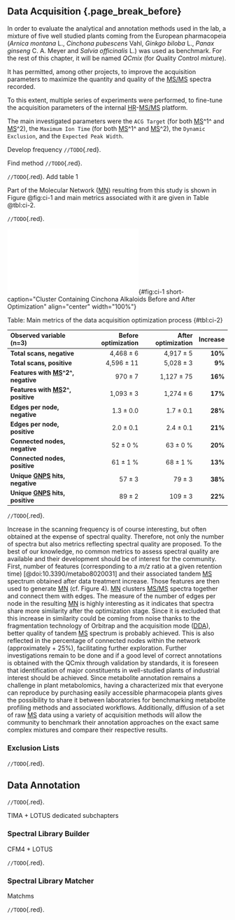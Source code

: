 ## Data Acquisition {.page_break_before}

In order to evaluate the analytical and annotation methods used in the lab, a mixture of five well studied plants coming from the European pharmacopeia (*Arnica montana* L., *Cinchona pubescens* Vahl, *Ginkgo biloba* L., *Panax ginseng* C. A. Meyer and *Salvia officinalis* L.) was used as benchmark.
For the rest of this chapter, it will be named *QCmix* (for *Q*uality *C*ontrol *mix*ture). 

It has permitted, among other projects, to improve the acquisition parameters to maximize the quantity and quality of the [MS/MS](#msms) spectra recorded.

To this extent, multiple series of experiments were performed, to fine-tune the acquisition parameters of the internal [HR](#hr)-[MS/MS](#msms) platform.

The main investigated parameters were the `ACG Target` (for both [MS](#ms)^1^ and [MS](#ms)^2), the `Maximum Ion Time` (for both [MS](#ms)^1^ and [MS](#ms)^2), the `Dynamic Exclusion`, and the `Expected Peak Width`.

Develop frequency `//TODO`{.red}.

Find method `//TODO`{.red}.

`//TODO`{.red}. Add table 1

Part of the Molecular Network ([MN](#mn)) resulting from this study is shown in Figure @fig:ci-1 and main metrics associated with it are given in Table @tbl:ci-2.

`//TODO`{.red}.

![**Cluster Containing Cinchona Alkaloids Before and After Optimization.** TODO](images/figure-tac-1.pdf "ci-1"){#fig:ci-1 short-caption="Cluster Containing Cinchona Alkaloids Before and After Optimization" align="center" width="100%"}

Table: Main metrics of the data acquisition optimization process {#tbl:ci-2}

|**Observed variable (n=3)**      |**Before optimization**|**After optimization** |**Increase**|
|:-----------------------------------|---------------------:|---------------------:|----------:|
|**Total scans, negative**           | 4,468 ± 6            | 4,917 ± 5            | **10%**   |
|**Total scans, positive**           | 4,596 ± 11           | 5,028 ± 3            | **9%**    |
|**Features with [MS](#ms)^2^, negative**   | 970 ± 7              | 1,127 ± 75           | **16%**   |
|**Features with [MS](#ms)2^, positive**   | 1,093 ± 3            | 1,274 ± 6            | **17%**   |
|**Edges per node, negative**        | 1.3 ± 0.0            | 1.7 ± 0.1            | **28%**   |
|**Edges per node, positive**        | 2.0 ± 0.1            | 2.4 ± 0.1            | **21%**   |
|**Connected nodes, negative**       | 52 ± 0 %             | 63 ± 0 %             | **20%**   |
|**Connected nodes, positive**       | 61 ± 1 %             | 68 ± 1 %             | **13%**   |
|**Unique [GNPS](#gnps) hits, negative**      | 57 ± 3               | 79 ± 3               | **38%**   |
|**Unique [GNPS](#gnps) hits, positive**      | 89 ± 2               | 109 ± 3              | **22%**   |

`//TODO`{.red}.

Increase in the scanning frequency is of course interesting, but often obtained at the expense of spectral quality.
Therefore, not only the number of spectra but also metrics reflecting spectral quality are proposed.
To the best of our knowledge, no common metrics to assess spectral quality are available and their development should be of interest for the community.
First, number of features (corresponding to a *m/z* ratio at a given retention time) [@doi:10.3390/metabo8020031] and their associated tandem [MS](#ms) spectrum obtained after data treatment increase.
Those features are then used to generate [MN](#mn) (cf. Figure 4).
[MN](#mn) clusters [MS/MS](#msms) spectra together and connect them with edges.
The measure of the number of edges per node in the resulting [MN](#mn) is highly interesting as it indicates that spectra share more similarity after the optimization stage.
Since it is excluded that this increase in similarity could be coming from noise thanks to the fragmentation technology of Orbitrap and the acquisition mode ([DDA](#dda)), better quality of tandem [MS](#ms) spectrum is probably achieved.
This is also reflected in the percentage of connected nodes within the network (approximately + 25%), facilitating further exploration.
Further investigations remain to be done and if a good level of correct annotations is obtained with the QCmix through validation by standards, it is foreseen that identification of major constituents in well-studied plants of industrial interest should be achieved.
Since metabolite annotation remains a challenge in plant metabolomics, having a characterized mix that everyone can reproduce by purchasing easily accessible pharmacopeia plants gives the possibility to share it between laboratories for benchmarking metabolite profiling methods and associated workflows.
Additionally, diffusion of a set of raw [MS](#ms) data using a variety of acquisition methods will allow the community to benchmark their annotation approaches on the exact same complex mixtures and compare their respective results.

### Exclusion Lists

`//TODO`{.red}.

## Data Annotation

`//TODO`{.red}.

TIMA + LOTUS dedicated subchapters

### Spectral Library Builder

CFM4 + LOTUS

`//TODO`{.red}.

### Spectral Library Matcher

Matchms

`//TODO`{.red}.
